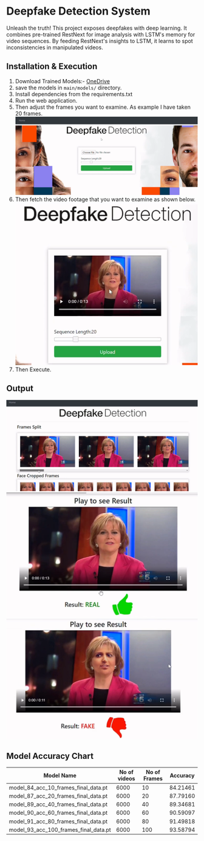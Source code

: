 # Deepfake Detection System
Unleash the truth! This project exposes deepfakes with deep learning. It combines pre-trained RestNext for image analysis with LSTM's memory for video sequences. By feeding RestNext's insights to LSTM, it learns to spot inconsistencies in manipulated videos.

## **Installation & Execution**
1. Download Trained Models:- [OneDrive](https://bit.ly/3wC9xX3)
2. save the models in ```main/models/``` directory.
3. Install dependencies from the requirements.txt
4. Run the web application.
5. Then adjust the frames you want to examine. As example I have taken 20 frames. ![Image title](Test%20Footage/image1.png)
6. Then fetch the video footage that you want to examine as shown below. ![Image title](Test%20Footage/image2.png)
7. Then Execute.

## **Output**
![Image title](Test%20Footage/image3.png)
![Image title](Test%20Footage/image4.png)
![Image title](Test%20Footage/image5.png)


## **Model Accuracy Chart**

| Model Name | No of videos | No of Frames | Accuracy |
|------------|--------------|--------------|----------|
|model_84_acc_10_frames_final_data.pt |6000 |10 |84.21461|
|model_87_acc_20_frames_final_data.pt | 6000 |20 |87.79160|
|model_89_acc_40_frames_final_data.pt | 6000| 40 |89.34681|
|model_90_acc_60_frames_final_data.pt | 6000| 60 |90.59097 |
|model_91_acc_80_frames_final_data.pt | 6000 | 80 | 91.49818 |
|model_93_acc_100_frames_final_data.pt| 6000 | 100 | 93.58794|
